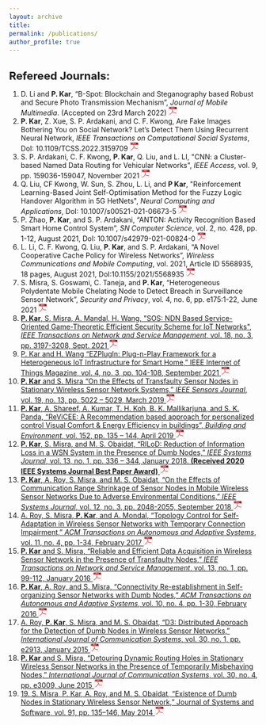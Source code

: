 ```yaml
---
layout: archive
title: 
permalink: /publications/
author_profile: true
---
```

<h1 style="font-size:22px">Refereed Journals:</h1>
<ol>
  <li>D. Li and <b>P. Kar</b>, “B-Spot: Blockchain and Steganography based Robust and Secure Photo Transmission Mechanism”, <i>Journal of Mobile Multimedia</i>. (Accepted on 23rd March 2022) <a href="https://www.qries.com/"><img src="/images/Pdf_icon.png" width="18" height="18"></a></li>
  <li><b>P. Kar</b>, Z. Xue, S. P. Ardakani, and C. F. Kwong, Are Fake Images Bothering You on Social Network? Let’s Detect Them Using Recurrent Neural Network, <i>IEEE Transactions on Computational Social Systems</i>, DoI: 10.1109/TCSS.2022.3159709 <a href="https://www.qries.com/"><img src="/images/Pdf_icon.png" width="18" height="18"></a></li>
  <li>S. P. Ardakani, C. F. Kwong, <b>P. Kar</b>, Q. Liu, and L. LI, "CNN: a Cluster-based Named Data Routing for Vehicular Networks", <i>IEEE Access</i>, vol. 9, pp. 159036-159047, November 2021 <a href="https://www.qries.com/"><img src="/images/Pdf_icon.png" width="18" height="18"></a></li>
  <li>Q. Liu, CF Kwong, W. Sun, S. Zhou, L. Li, and <b>P Kar</b>, "Reinforcement Learning-Based Joint Self-Optimisation Method for the Fuzzy Logic Handover Algorithm in 5G HetNets", <i>Neural Computing and Applications</i>, DoI: 10.1007/s00521-021-06673-5 <a href="https://www.qries.com/"><img src="/images/Pdf_icon.png" width="18" height="18"></a></li>
  <li>P. Zhao, <b>P. Kar</b>, and S. P. Ardakani, “ANTON: Activity Recognition Based Smart Home Control System”, <i>SN Computer Science</i>, vol. 2, no. 428, pp. 1-12, August 2021, DoI: 10.1007/s42979-021-00824-0 <a href="https://www.qries.com/"><img src="/images/Pdf_icon.png" width="18" height="18"></a></li>
  <li>L. Li, C. F. Kwong, Q. Liu, <b>P. Kar</b>, and S. P. Ardakani, “A Novel Cooperative Cache Policy for Wireless Networks”, <i>Wireless Communications and Mobile Computing</i>, vol. 2021, Article ID 5568935, 18 pages, August 2021, DoI:10.1155/2021/5568935 <a href="https://www.qries.com/"><img src="/images/Pdf_icon.png" width="18" height="18"></a></li>
  <li>S. Misra, S. Goswami, C. Taneja, and <b>P. Kar</b>, “Heterogeneous Polydentate Mobile Chelating Node to Detect Breach in Surveillance Sensor Network”, <i>Security and Privacy</i>, vol. 4, no. 6, pp. e175:1-22, June 2021 <a href="https://www.qries.com/"><img src="/images/Pdf_icon.png" width="18" height="18"></li>
  <li><b>P. Kar</b>, S. Misra, A. Mandal, H. Wang, "SOS: NDN Based Service-Oriented Game-Theoretic Efficient Security Scheme for IoT Networks", <i>IEEE Transactions on Network and Service Management</i>, vol. 18, no. 3, pp. 3197-3208, Sept. 2021 <a href="https://www.qries.com/"><img src="/images/Pdf_icon.png" width="18" height="18"></li>
  <li>P. Kar and H. Wang “EZPlugIn: Plug-n-Play Framework for a Heterogeneous IoT Infrastructure for Smart Home,” IEEE Internet of Things Magazine, vol. 4, no. 3, pp. 104-108, September 2021 <a href="https://www.qries.com/"><img src="/images/Pdf_icon.png" width="18" height="18"></li>
  <li><b>P. Kar</b> and S. Misra “On the Effects of Transfaulty Sensor Nodes in Stationary Wireless Sensor Network Systems,” <i>IEEE Sensors Journal</i>, vol. 19, no. 13, pp. 5022 – 5029, March 2019 <a href="https://www.qries.com/"><img src="/images/Pdf_icon.png" width="18" height="18"></li>
  <li><b>P. Kar</b>, A. Shareef, A. Kumar, T. H. Koh, B. K. Mallikarjuna, and S. K. Panda, “ReViCEE: A Recommendation based approach for personalized control Visual Comfort & Energy Efficiency in buildings”, <i>Building and Environment</i>, vol. 152, pp. 135 – 144, April 2019 <a href="https://www.qries.com/"><img src="/images/Pdf_icon.png" width="18" height="18"></li>
  <li><b>P. Kar</b>, S. Misra, and M. S. Obaidat, “RILoD: Reduction of Information Loss in a WSN System in the Presence of Dumb Nodes,” <i>IEEE Systems Journal</i>, vol. 13, no. 1, pp. 336 – 344, January 2018. <b>(Received 2020 IEEE Systems Journal Best Paper Award)</b> <a href="https://www.qries.com/"><img src="/images/Pdf_icon.png" width="18" height="18"></li>
  <li><b>P. Kar</b>, A. Roy, S. Misra, and M. S. Obaidat, “On the Effects of Communication Range Shrinkage of Sensor Nodes in Mobile Wireless Sensor Networks Due to Adverse Environmental Conditions,” <i>IEEE Systems Journal</i>, vol. 12, no. 3, pp. 2048-2055, September 2018 <a href="https://www.qries.com/"><img src="/images/Pdf_icon.png" width="18" height="18"></li>
  <li>A. Roy, S. Misra, <b>P. Kar</b>, and A. Mondal, “Topology Control for Self-Adaptation in Wireless Sensor Networks with Temporary Connection Impairment,” <i>ACM Transactions on Autonomous and Adaptive Systems</i>, vol. 11, no. 4, pp. 1-34, February 2017 <a href="https://www.qries.com/"><img src="/images/Pdf_icon.png" width="18" height="18"></li>
  <li><b>P. Kar</b> and S. Misra, “Reliable and Efficient Data Acquisition in Wireless Sensor Network in the Presence of Transfaulty Nodes,” <i>IEEE Transactions on Network and Service Management</i>, vol. 13, no. 1, pp. 99-112, January 2016 <a href="https://www.qries.com/"><img src="/images/Pdf_icon.png" width="18" height="18"></li>
  <li><b>P. Kar</b>, A. Roy, and S. Misra, “Connectivity Re-establishment in Self-organizing Sensor Networks with Dumb Nodes,” <i>ACM Transactions on Autonomous and Adaptive Systems</i>, vol. 10, no. 4, pp. 1-30, February 2016 <a href="https://www.qries.com/"><img src="/images/Pdf_icon.png" width="18" height="18"></li>
  <li>A. Roy, <b>P. Kar</b>, S. Misra, and M. S. Obaidat, “D3: Distributed Approach for the Detection of Dumb Nodes in Wireless Sensor Networks,” <i>International Journal of Communication Systems</i>, vol. 30, no. 1, pp. e2913, January 2015 <a href="https://www.qries.com/"><img src="/images/Pdf_icon.png" width="18" height="18"></li>
  <li><b>P. Kar</b> and S. Misra, “Detouring Dynamic Routing Holes in Stationary Wireless Sensor Networks in the Presence of Temporarily Misbehaving Nodes,” <i>International Journal of Communication Systems</i>, vol. 30, no. 4, pp. e3009, June 2015 <a href="https://www.qries.com/"><img src="/images/Pdf_icon.png" width="18" height="18"></li>
  <li>19.	S. Misra, P. Kar, A. Roy, and M. S. Obaidat, “Existence of Dumb Nodes in Stationary Wireless Sensor Network,” Journal of Systems and Software, vol. 91, pp. 135–146, May 2014 <a href="https://www.qries.com/"><img src="/images/Pdf_icon.png" width="18" height="18"></li>
</ol>
  
